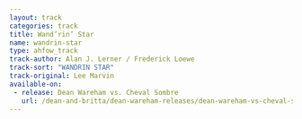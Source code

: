 ```yaml
---
layout: track
categories: track
title: Wand’rin’ Star
name: wandrin-star
type: ahfow_track
track-author: Alan J. Lerner / Frederick Loewe
track-sort: "WANDRIN STAR"
track-original: Lee Marvin
available-on:
 - release: Dean Wareham vs. Cheval Sombre
   url: /dean-and-britta/dean-wareham-releases/dean-wareham-vs-cheval-sombre/
---
```

